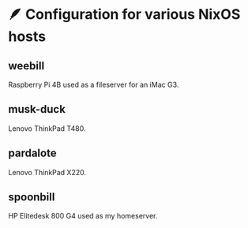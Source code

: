 # 🪶 Configuration for various NixOS hosts

## weebill
Raspberry Pi 4B used as a fileserver for an iMac G3.

## musk-duck
Lenovo ThinkPad T480.

## pardalote
Lenovo ThinkPad X220.

## spoonbill
HP Elitedesk 800 G4 used as my homeserver.
